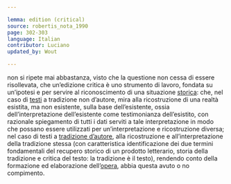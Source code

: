 ```yaml
---

lemma: edition (critical)
source: robertis_nota_1990
page: 302-303
language: Italian
contributor: Luciano
updated_by: Wout

---
```

non si ripete mai abbastanza, visto che la questione non cessa di essere risollevata, che un’edizione critica è uno strumento di lavoro, fondata su un’ipotesi e per servire al riconoscimento di una situazione [storica](history.html): che, nel caso di [testi](textWork.html) a tradizione non d’autore, mira alla ricostruzione di una realtà esistita, ma non esistente, sulla base dell’esistente, ossia dell’interpretazione dell’esistente come testimonianza dell’esistito, con razionale spiegamento di tutti i dati serviti a tale interpretazione in modo che possano essere utilizzati per un’interpretazione e ricostruzione diversa; nel caso di testi a [tradizione d’autore](filologiaDAutore.html), alla ricostruzione e all’interpretazione della tradizione stessa (con caratteristica identificazione dei due termini fondamentali del recupero storico di un prodotto letterario, storia della tradizione e critica del testo: la tradizione è il testo), rendendo conto della formazione ed elaborazione dell’[opera](work.html), abbia questa avuto o no compimento.
